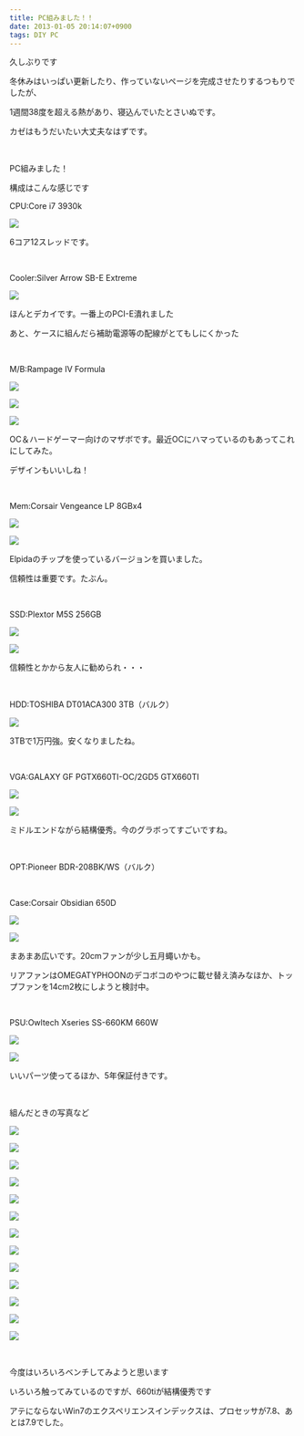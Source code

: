 ```yaml
---
title: PC組みました！！
date: 2013-01-05 20:14:07+0900
tags: DIY PC
---
```

<p>久しぶりです</p>
<p>冬休みはいっぱい更新したり、作っていないページを完成させたりするつもりでしたが、</p>
<p>1週間38度を超える熱があり、寝込んでいたとさいぬです。</p>
<p>カゼはもうだいたい大丈夫なはずです。</p>
<p>&nbsp;</p>
<p>PC組みました！</p>
<p>構成はこんな感じです</p>
<p>CPU:Core i7 3930k</p>
<p><img src="https://lh5.googleusercontent.com/-z2ijqXJwl1Y/UOfO4bB8D2I/AAAAAAAAA6M/zGUIvREfmPs/s640/DSC06886.JPG" /></p>
<p>6コア12スレッドです。</p>
<p>&nbsp;</p>
<p>Cooler:Silver Arrow SB-E Extreme</p>
<p><img src="https://lh6.googleusercontent.com/-nZyywi9wFz0/UOfPPp_crjI/AAAAAAAAA6U/Ha3RhcrJzh4/s640/DSC06887.JPG" /></p>
<p>ほんとデカイです。一番上のPCI-E潰れました</p>
<p>あと、ケースに組んだら補助電源等の配線がとてもしにくかった</p>
<p>&nbsp;</p>
<p>M/B:Rampage IV Formula</p>
<p><img src="https://lh6.googleusercontent.com/-9zMh9AgtExQ/UOgIoWpQwII/AAAAAAAABA4/nUNS5rhqG50/s640/DSC06870.JPG" /></p>
<p><img src="https://lh6.googleusercontent.com/-T3vRtDDam5s/UOfO07qH6dI/AAAAAAAAA6E/jQoXFnkRR58/s640/DSC06885.JPG" /></p>
<p><img src="https://lh4.googleusercontent.com/-gUe3dZSJHCo/UOfPP42V5NI/AAAAAAAAA6c/CJlUw16ryVg/s640/DSC06888.JPG" /></p>
<p>OC＆ハードゲーマー向けのマザボです。最近OCにハマっているのもあってこれにしてみた。</p>
<p>デザインもいいしね！</p>
<p>&nbsp;</p>
<p>Mem:Corsair Vengeance LP 8GBx4</p>
<p><img src="https://lh5.googleusercontent.com/-ZuCeUyDvFPA/UOfQHnvPkcI/AAAAAAAAA7E/JMa-QtgFiSs/s640/DSC06894.JPG" /></p>
<p><img src="https://lh5.googleusercontent.com/-vBFwkaHzJCI/UOfQhXswZZI/AAAAAAAAA7c/HTtQ84y_jUs/s640/DSC06896.JPG" /></p>
<p>Elpidaのチップを使っているバージョンを買いました。</p>
<p>信頼性は重要です。たぶん。</p>
<p>&nbsp;</p>
<p>SSD:Plextor M5S 256GB</p>
<p><img src="https://lh6.googleusercontent.com/-uNKKfLCTGkY/UOfTF32HJaI/AAAAAAAAA9s/NK2GK6LDU6E/s640/DSC06916.JPG" /></p>
<p><img src="https://lh5.googleusercontent.com/-Rl25BoRxA98/UOfTGMSNemI/AAAAAAAAA9w/pAxF2nZHU-s/s640/DSC06917.JPG" /></p>
<p>信頼性とかから友人に勧められ・・・</p>
<p>&nbsp;</p>
<p>HDD:TOSHIBA DT01ACA300 3TB（バルク）</p>
<p><img src="https://lh4.googleusercontent.com/-RgWgXQSfZFs/UOfSrMXw97I/AAAAAAAAA9Y/vwH1FSEKFpM/s640/DSC06913.JPG" /></p>
<p>3TBで1万円強。安くなりましたね。</p>
<p>&nbsp;</p>
<p>VGA:GALAXY GF PGTX660TI-OC/2GD5 GTX660TI</p>
<p><img src="https://lh5.googleusercontent.com/-nkETFrDUcwo/UOfQjyZ2PeI/AAAAAAAAA7s/vmftATgbQCY/s640/DSC06897.JPG" /></p>
<p><img src="https://lh6.googleusercontent.com/-2StF755izFA/UOfQ8x7nMDI/AAAAAAAAA78/SuZ-NvWwgpw/s640/DSC06900.JPG" /></p>
<p>ミドルエンドながら結構優秀。今のグラボってすごいですね。</p>
<p>&nbsp;</p>
<p>OPT:Pioneer BDR-208BK/WS（バルク）</p>
<p>&nbsp;</p>
<p>Case:Corsair Obsidian 650D</p>
<p><img src="https://lh4.googleusercontent.com/-6FCzQ6Xsk9Y/UOfOaKlgWDI/AAAAAAAAA5s/EJNvYYx_b_E/s640/DSC06882.JPG" /></p>
<p><img src="https://lh4.googleusercontent.com/-VafwArhKXcc/UOfOaLfIHCI/AAAAAAAAA5w/wri5Nb-ZY1s/s640/DSC06883.JPG" /></p>
<p>まあまあ広いです。20cmファンが少し五月蠅いかも。</p>
<p>リアファンはOMEGATYPHOONのデコボコのやつに載せ替え済みなほか、トップファンを14cm2枚にしようと検討中。</p>
<p>&nbsp;</p>
<p>PSU:Owltech Xseries SS-660KM 660W</p>
<p><img src="https://lh4.googleusercontent.com/-PrD5O0gX5DE/UOfNirmmPvI/AAAAAAAAA40/WFrOjA3v35E/s640/DSC06871.JPG" /></p>
<p><img src="https://lh5.googleusercontent.com/-ltGyMvIKR2o/UOfN9zLKHnI/AAAAAAAAA5Q/JcURmNym7II/s640/DSC06875.JPG" /></p>
<p>いいパーツ使ってるほか、5年保証付きです。</p>
<p>&nbsp;</p>
<p>組んだときの写真など</p>
<p><img src="https://lh5.googleusercontent.com/-06bBCapDFNc/UOfPrC75ZwI/AAAAAAAAA6s/dxDWxcjWBA4/s640/DSC06890.JPG" /></p>
<p><img src="https://lh5.googleusercontent.com/-5KlveZOsquw/UOfPtywGtzI/AAAAAAAAA68/SgoEQgntWaM/s640/DSC06892.JPG" /></p>
<p><img src="https://lh3.googleusercontent.com/-sx8eJ0gTtkI/UOfQILTja3I/AAAAAAAAA7Q/We_MXICn40A/s640/DSC06893.JPG" /></p>
<p><img src="https://lh4.googleusercontent.com/-nRxQAQiULIU/UOfR1j7WbQI/AAAAAAAAA80/YnKrZTfaICE/s640/DSC06908.JPG" /></p>
<p><img src="https://lh6.googleusercontent.com/-SRJTrqi9NU8/UOfSTs6kEDI/AAAAAAAAA9M/mC08h_oH1sA/s640/DSC06911.JPG" /></p>
<p><img src="https://lh4.googleusercontent.com/-8L_B4rhB-UM/UOfTjfeLYaI/AAAAAAAAA-M/A2lBm6v3TII/s640/DSC06921.JPG" /></p>
<p><img src="https://lh5.googleusercontent.com/-skpEmL0866Y/UOfTk-0uVJI/AAAAAAAAA-U/ExwXbjfdxPQ/s640/DSC06923.JPG" /></p>
<p><img src="https://lh5.googleusercontent.com/-9LDbE9af7kY/UOfT-qXjJkI/AAAAAAAAA-k/jv_NalXTy-U/s640/DSC06926.JPG" /></p>
<p><img src="https://lh4.googleusercontent.com/-zMxUPJZA-uE/UOfUZsni-GI/AAAAAAAAA-0/xzWL-ojvZEw/s640/DSC06931.JPG" /></p>
<p><img src="https://lh5.googleusercontent.com/-1ytc1BfNxk0/UOfUa06STMI/AAAAAAAAA-4/6POUs03fdRs/s640/DSC06932.JPG" /></p>
<p><img src="https://lh4.googleusercontent.com/-4vQW2bLCmJ4/UOfUanvqh1I/AAAAAAAAA-8/ud6IQmxYhAg/s640/DSC06933.JPG" /></p>
<p><img src="https://lh5.googleusercontent.com/-YTywEtZp4UE/UOfUsY9IoRI/AAAAAAAAA_M/_4dP4Q-wba4/s640/DSC06934.JPG" /></p>
<p><img src="https://lh4.googleusercontent.com/-XMst7wjM9Mw/UOfUsri6XHI/AAAAAAAAA_U/U7QvfmIUWB0/s640/DSC06935.JPG" /></p>
<p>&nbsp;</p>
<p>今度はいろいろベンチしてみようと思います</p>
<p>いろいろ触ってみているのですが、660tiが結構優秀です</p>
<p>アテにならないWin7のエクスペリエンスインデックスは、プロセッサが7.8、あとは7.9でした。</p>

